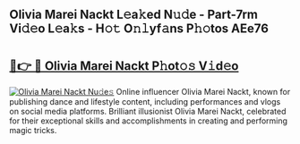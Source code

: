 ## Olivia Marei Nackt L𝚎a𝚔ed N𝚞𝚍e - Part-7rm Vi𝚍𝚎o L𝚎a𝚔s - H𝚘𝚝 O𝚗𝚕yf𝚊ns P𝚑𝚘tos AEe76

# <h2><a href="http://kf6rqi.oniu.top/?m=Olivia+Marei+Nackt">🔗👉 🔴 Olivia Marei Nackt P𝚑ot𝚘𝚜 V𝚒d𝚎o</a></h2>

[![Olivia Marei Nackt Nu𝚍e𝚜](https://i.imgur.com/0qMVB7G.gif)](http://kf6rqi.oniu.top/?m=Olivia+Marei+Nackt)
Online influencer Olivia Marei Nackt, known for publishing dance and lifestyle content, including performances and vlogs on social media platforms. Brilliant illusionist Olivia Marei Nackt, celebrated for their exceptional skills and accomplishments in creating and performing magic tricks.  
